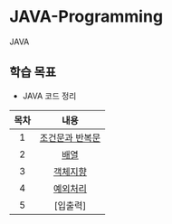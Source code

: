 # JAVA-Programming
JAVA

## 학습 목표
- JAVA 코드 정리

| 목차 | 내용 |
|:---:|:---:|
| 1 |  [조건문과 반복문]() |
| 2 | [배열]()|
| 3 | [객체지향](https://github.com/kyeong-hyeok/Lecture/tree/main/JAVA/%EA%B0%9D%EC%B2%B4%EC%A7%80%ED%96%A5) |
| 4 | [예외처리](https://github.com/kyeong-hyeok/Lecture/tree/main/JAVA/%EC%98%88%EC%99%B8%EC%B2%98%EB%A6%AC) |
| 5 | [입출력] |

